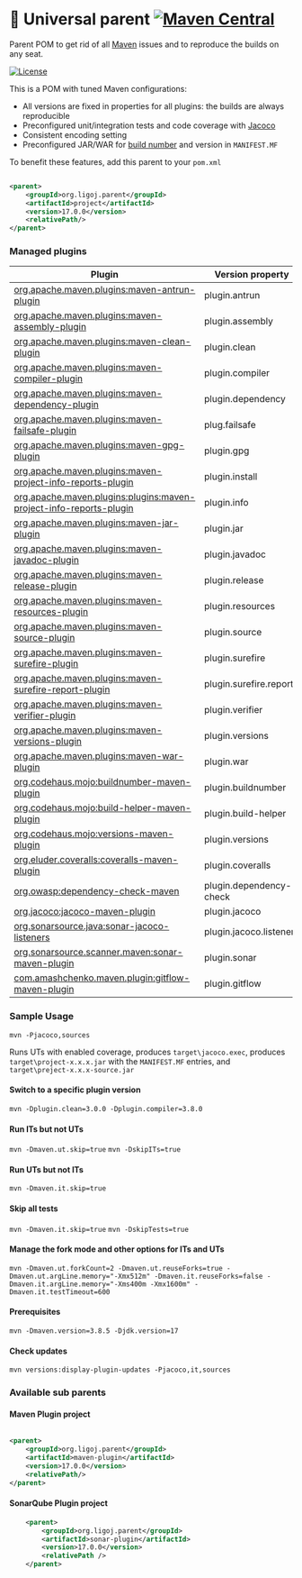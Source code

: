 # :link: Universal parent [![Maven Central](https://maven-badges.herokuapp.com/maven-central/org.ligoj.parent/root/badge.svg)](https://maven-badges.herokuapp.com/maven-central/org.ligoj.parent/root)

Parent POM to get rid of all [Maven](https://maven.apache.org/index.html) issues and to reproduce the builds on any
seat.

[![License](http://img.shields.io/:license-mit-blue.svg)](http://gus.mit-license.org/)

This is a POM with tuned Maven configurations:

- All versions are fixed in properties for all plugins: the builds are always reproducible
- Preconfigured unit/integration tests and code coverage with [Jacoco](http://www.eclemma.org/jacoco/)
- Consistent encoding setting
- Preconfigured JAR/WAR
  for [build number](https://mvnrepository.com/artifact/org.codehaus.mojo/buildnumber-maven-plugin) and version
  in `MANIFEST.MF`

To benefit these features, add this parent to your `pom.xml`

```xml

<parent>
    <groupId>org.ligoj.parent</groupId>
    <artifactId>project</artifactId>
    <version>17.0.0</version>
    <relativePath/>
</parent>
```

### Managed plugins

| Plugin                                                                                                                                    | Version property        | Skip property                   | Profile |
|-------------------------------------------------------------------------------------------------------------------------------------------|-------------------------|---------------------------------|---------|
| [org.apache.maven.plugins:maven-antrun-plugin](https://maven.apache.org/plugins/maven-antrun-plugin)                                      | plugin.antrun           |                                 |         |
| [org.apache.maven.plugins:maven-assembly-plugin](https://maven.apache.org/plugins/maven-assembly-plugin)                                  | plugin.assembly         |                                 |         |
| [org.apache.maven.plugins:maven-clean-plugin](https://maven.apache.org/plugins/maven-clean-plugin)                                        | plugin.clean            |                                 |         |
| [org.apache.maven.plugins:maven-compiler-plugin](https://maven.apache.org/plugins/maven-compiler-plugin)                                  | plugin.compiler         |                                 |         |
| [org.apache.maven.plugins:maven-dependency-plugin](https://maven.apache.org/plugins/maven-dependency-plugin)                              | plugin.dependency       |                                 |         |
| [org.apache.maven.plugins:maven-failsafe-plugin](http://maven.apache.org/surefire/maven-failsafe-plugin)                                  | plug.failsafe           | maven.it.skip skipITs [true]    | it      |
| [org.apache.maven.plugins:maven-gpg-plugin](https://maven.apache.org/plugins/maven-gpg-plugin)                                            | plugin.gpg              | gpg.skip [true]                 |         |
| [org.apache.maven.plugins:maven-project-info-reports-plugin](https://maven.apache.org/plugins/maven-project-info-reports-plugin)          | plugin.install          |                                 |         |
| [org.apache.maven.plugins:plugins:maven-project-info-reports-plugin](https://maven.apache.org/plugins/maven-antrun-plugin)                | plugin.info             |                                 |         |
| [org.apache.maven.plugins:maven-jar-plugin](https://maven.apache.org/plugins/maven-jar-plugin)                                            | plugin.jar              |                                 |         |
| [org.apache.maven.plugins:maven-javadoc-plugin](https://maven.apache.org/plugins/maven-javadoc-plugin)                                    | plugin.javadoc          | maven.javadoc.skip [true]       | javadoc |
| [org.apache.maven.plugins:maven-release-plugin](https://maven.apache.org/plugins/maven-release-plugin)                                    | plugin.release          |                                 |         |
| [org.apache.maven.plugins:maven-resources-plugin](https://maven.apache.org/plugins/maven-resources-plugin)                                | plugin.resources        |                                 |         |
| [org.apache.maven.plugins:maven-source-plugin](https://maven.apache.org/plugins/maven-source-plugin)                                      | plugin.source           |                                 | sources |
| [org.apache.maven.plugins:maven-surefire-plugin](http://maven.apache.org/surefire/maven-surefire-plugin)                                  | plugin.surefire         | maven.ut.skip skipTests [false] |         |
| [org.apache.maven.plugins:maven-surefire-report-plugin](http://maven.apache.org/surefire/maven-surefire-report-plugin)                    | plugin.surefire.report  |                                 |         |
| [org.apache.maven.plugins:maven-verifier-plugin](https://maven.apache.org/plugins/maven-verifier-plugin)                                  | plugin.verifier         |                                 |         |
| [org.apache.maven.plugins:maven-versions-plugin](https://maven.apache.org/plugins/maven-versions-plugin)                                  | plugin.versions         |                                 |         |
| [org.apache.maven.plugins:maven-war-plugin](https://maven.apache.org/plugins/maven-war-plugin)                                            | plugin.war              |                                 |         |     |
| [org.codehaus.mojo:buildnumber-maven-plugin](https://mvnrepository.com/artifact/org.codehaus.mojo/buildnumber-maven-plugin)               | plugin.buildnumber      |                                 |         |
| [org.codehaus.mojo:build-helper-maven-plugin](https://mvnrepository.com/artifact/org.codehaus.mojo/build-helper-maven-plugin)             | plugin.build-helper     |                                 |         |
| [org.codehaus.mojo:versions-maven-plugin](https://mvnrepository.com/artifact/org.codehaus.mojo/versions-maven-plugin)                     | plugin.versions         |                                 |         |
| [org.eluder.coveralls:coveralls-maven-plugin](https://mvnrepository.com/artifact/org.eluder.coveralls/coveralls-maven-plugin)             | plugin.coveralls        |                                 | jacoco  |
| [org.owasp:dependency-check-maven](https://mvnrepository.com/artifact/org.owasp/dependency-check-maven)                                   | plugin.dependency-check |                                 |         |
| [org.jacoco:jacoco-maven-plugin](https://mvnrepository.com/artifact/org.jacoco/jacoco-maven-plugin)                                       | plugin.jacoco           |                                 | jacoco  |
| [org.sonarsource.java:sonar-jacoco-listeners](https://mvnrepository.com/artifact/org.sonarsource.java/sonar-jacoco-listeners)             | plugin.jacoco.listeners |                                 | jacoco  |
| [org.sonarsource.scanner.maven:sonar-maven-plugin](https://mvnrepository.com/artifact/org.sonarsource.scanner.maven/sonar-maven-plugin)   | plugin.sonar            |                                 |         |
| [com.amashchenko.maven.plugin:gitflow-maven-plugin](https://mvnrepository.com/artifact/com.amashchenko.maven.plugin/gitflow-maven-plugin) | plugin.gitflow          |                                 |         |

### Sample Usage

`mvn -Pjacoco,sources`

Runs UTs with enabled coverage, produces `target\jacoco.exec`, produces `target\project-x.x.x.jar` with
the `MANIFEST.MF` entries, and `target\preject-x.x.x-source.jar`

#### Switch to a specific plugin version

`mvn -Dplugin.clean=3.0.0 -Dplugin.compiler=3.8.0`

#### Run ITs but not UTs

`mvn -Dmaven.ut.skip=true`
`mvn -DskipITs=true`

#### Run UTs but not ITs

`mvn -Dmaven.it.skip=true`

#### Skip all tests

`mvn -Dmaven.it.skip=true`
`mvn -DskipTests=true`

#### Manage the fork mode and other options for ITs and UTs

`mvn -Dmaven.ut.forkCount=2 -Dmaven.ut.reuseForks=true -Dmaven.ut.argLine.memory="-Xmx512m" -Dmaven.it.reuseForks=false -Dmaven.it.argLine.memory="-Xms400m -Xmx1600m" -Dmaven.it.testTimeout=600`

#### Prerequisites

`mvn -Dmaven.version=3.8.5 -Djdk.version=17`

#### Check updates

`mvn versions:display-plugin-updates -Pjacoco,it,sources`

### Available sub parents

#### Maven Plugin project

```xml

<parent>
    <groupId>org.ligoj.parent</groupId>
    <artifactId>maven-plugin</artifactId>
    <version>17.0.0</version>
    <relativePath/>
</parent>
```

#### SonarQube Plugin project

```xml
	<parent>
		<groupId>org.ligoj.parent</groupId>
		<artifactId>sonar-plugin</artifactId>
		<version>17.0.0</version>
		<relativePath />
	</parent>

